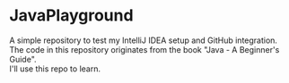 # JavaPlayground
A simple repository to test my IntelliJ IDEA setup and GitHub integration.  
The code in this repository originates from the book "Java - A Beginner's Guide".  
I'll use this repo to learn.

